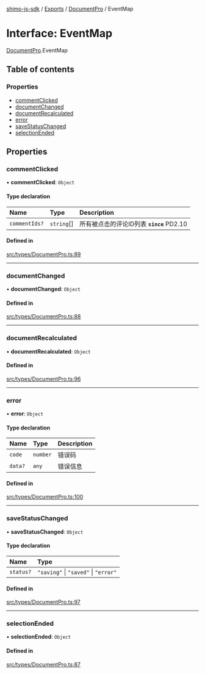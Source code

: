 [shimo-js-sdk](../README.md) / [Exports](../modules.md) / [DocumentPro](../modules/DocumentPro.md) / EventMap

# Interface: EventMap

[DocumentPro](../modules/DocumentPro.md).EventMap

## Table of contents

### Properties

- [commentClicked](DocumentPro.EventMap.md#commentclicked)
- [documentChanged](DocumentPro.EventMap.md#documentchanged)
- [documentRecalculated](DocumentPro.EventMap.md#documentrecalculated)
- [error](DocumentPro.EventMap.md#error)
- [saveStatusChanged](DocumentPro.EventMap.md#savestatuschanged)
- [selectionEnded](DocumentPro.EventMap.md#selectionended)

## Properties

### commentClicked

• **commentClicked**: `Object`

#### Type declaration

| Name | Type | Description |
| :------ | :------ | :------ |
| `commentIds?` | `string`[] | 所有被点击的评论ID列表  **`since`** PD2.10 |

#### Defined in

[src/types/DocumentPro.ts:89](https://github.com/shimohq/shimo-js-sdk/blob/f4ed478/src/types/DocumentPro.ts#L89)

___

### documentChanged

• **documentChanged**: `Object`

#### Defined in

[src/types/DocumentPro.ts:88](https://github.com/shimohq/shimo-js-sdk/blob/f4ed478/src/types/DocumentPro.ts#L88)

___

### documentRecalculated

• **documentRecalculated**: `Object`

#### Defined in

[src/types/DocumentPro.ts:96](https://github.com/shimohq/shimo-js-sdk/blob/f4ed478/src/types/DocumentPro.ts#L96)

___

### error

• **error**: `Object`

#### Type declaration

| Name | Type | Description |
| :------ | :------ | :------ |
| `code` | `number` | 错误码 |
| `data?` | `any` | 错误信息 |

#### Defined in

[src/types/DocumentPro.ts:100](https://github.com/shimohq/shimo-js-sdk/blob/f4ed478/src/types/DocumentPro.ts#L100)

___

### saveStatusChanged

• **saveStatusChanged**: `Object`

#### Type declaration

| Name | Type |
| :------ | :------ |
| `status?` | ``"saving"`` \| ``"saved"`` \| ``"error"`` |

#### Defined in

[src/types/DocumentPro.ts:97](https://github.com/shimohq/shimo-js-sdk/blob/f4ed478/src/types/DocumentPro.ts#L97)

___

### selectionEnded

• **selectionEnded**: `Object`

#### Defined in

[src/types/DocumentPro.ts:87](https://github.com/shimohq/shimo-js-sdk/blob/f4ed478/src/types/DocumentPro.ts#L87)

